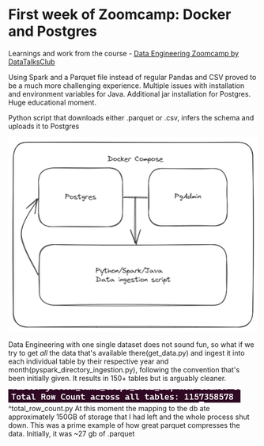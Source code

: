 # First week of Zoomcamp: Docker and Postgres

Learnings and work from the course - [Data Engineering Zoomcamp by DataTalksClub](https://github.com/DataTalksClub/data-engineering-zoomcamp)

Using Spark and a Parquet file instead of regular Pandas and CSV proved to be a much more challenging experience.
Multiple issues with installation and environment variables for Java. Additional jar installation for Postgres. Huge educational moment.

Python script that downloads either .parquet or .csv, infers the schema and uploads it to Postgres

![Containers](viz/docker.png)

Data Engineering with one single dataset does not sound fun, so what if we try to get *all* the data that's available there(get_data.py) and ingest it into each individual table by their respective year and month(pyspark_directory_ingestion.py), following the convention that's been initially given. It results in 150+ tables but is arguably cleaner.

![Containers](viz/My_hardrive_couldnt_handle_more.png)
^total_row_count.py
At this moment the mapping to the db ate approximately 150GB of storage that I had left and the whole process shut down. This was a prime example of how great parquet compresses the data. Initially, it was ~27 gb of .parquet
